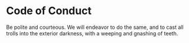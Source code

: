 # Code of Conduct

Be polite and courteous. We will endeavor to do the same, and to cast
all trolls into the exterior darkness, with a weeping and gnashing of
teeth.
